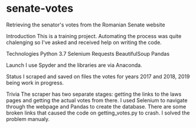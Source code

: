 # senate-votes
Retrieving the senator's votes from the Romanian Senate website

Introduction
This is a training project. 
Automating the process was quite chalenging so I've asked and received help on writing the code.

Technologies
Python 3.7
Selenium 
Requests 
BeautifulSoup 
Pandas 

Launch
I use Spyder and the libraries are via Anaconda.

Status
I scraped and saved on files the votes for years 2017 and 2018, 2019 being work in progress. 

Trivia
The scraper has two separate stages: getting the links to the laws pages and getting the actual votes from there. I used Selenium to navigate through the webpage and Pandas to create the database. There are some broken links that caused the code on getting_votes.py to crash. I solved the problem manualy.
